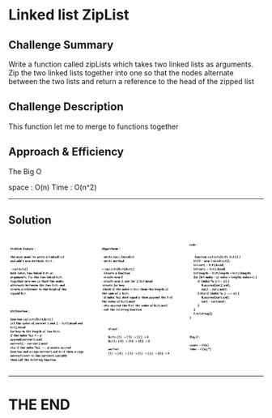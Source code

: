 # Linked list ZipList  


## Challenge Summary

Write a function called zipLists which takes two linked lists as arguments. Zip the two linked lists together into one so that the nodes alternate between the two lists and return a reference to the head of the zipped list


## Challenge Description

This function let me to merge to functions together 

## Approach & Efficiency

The Big O 

space : O(n)
Time : O(n^2)

---

## Solution

![shift](/assets/cc2.png)

---

# THE END
